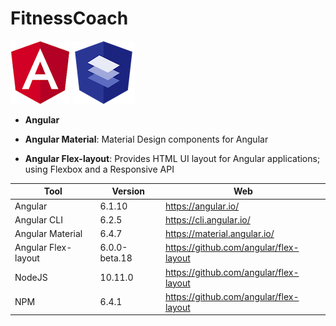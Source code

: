 # FitnessCoach

![Angular Logo](/src/assets/images/angular-logo.png) ![AngularMaterial Logo](/src/assets/images/angular-material-extensions-logo.png)

* __Angular__

* __Angular Material__: Material Design components for Angular

* __Angular Flex-layout__: Provides HTML UI layout for Angular applications; using Flexbox and a Responsive API




Tool | Version | Web
------------ | ------------- | -----------------
Angular | 6.1.10 | https://angular.io/
Angular CLI | 6.2.5 | https://cli.angular.io/
Angular Material | 6.4.7 | https://material.angular.io/
Angular Flex-layout | 6.0.0-beta.18 | https://github.com/angular/flex-layout
NodeJS | 10.11.0 | https://github.com/angular/flex-layout
NPM | 6.4.1 | https://github.com/angular/flex-layout
